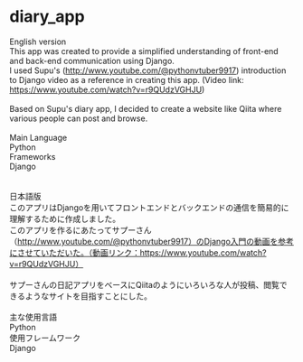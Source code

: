 # diary_app
English version<br/>
This app was created to provide a simplified understanding of front-end and back-end communication using Django.<br/>
I used Supu's (http://www.youtube.com/@pythonvtuber9917) introduction to Django video as a reference in creating this app. (Video link: https://www.youtube.com/watch?v=r9QUdzVGHJU)<br/>
<br/>
Based on Supu's diary app, I decided to create a website like Qiita where various people can post and browse.<br/>
<br/>
Main Language<br/>
Python<br/>
Frameworks <br/>
Django<br/>
<br/><br/>
日本語版<br/>
このアプリはDjangoを用いてフロントエンドとバックエンドの通信を簡易的に理解するために作成しました。<br/>
このアプリを作るにあたってサプーさん（http://www.youtube.com/@pythonvtuber9917）のDjango入門の動画を参考にさせていただいた。（動画リンク：https://www.youtube.com/watch?v=r9QUdzVGHJU）<br/>
<br/>
サプーさんの日記アプリをベースにQiitaのようにいろいろな人が投稿、閲覧できるようなサイトを目指すことにした。<br/>
<br/>
主な使用言語<br/>
Python<br/>
使用フレームワーク<br/>
Django<br/>
